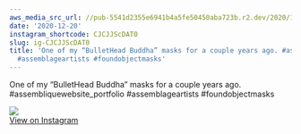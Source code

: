 ```yaml
---
aws_media_src_url: //pub-5541d2355e6941b4a5fe50450aba723b.r2.dev/2020/12/2020-12-20_20-46-25_UTC.jpg
date: '2020-12-20'
instagram_shortcode: CJCJJScDAT0
slug: ig-CJCJJScDAT0
title: 'One of my “BulletHead Buddha” masks for a couple years ago. #assembliquewebsite_portfolio
  #assemblageartists #foundobjectmasks'
---
```


One of my “BulletHead Buddha” masks for a couple years ago. #assembliquewebsite\_portfolio #assemblageartists #foundobjectmasks 

![](//pub-5541d2355e6941b4a5fe50450aba723b.r2.dev/2020/12/2020-12-20_20-46-25_UTC.jpg)   
[View on Instagram](https://www.instagram.com/p/CJCJJScDAT0/)